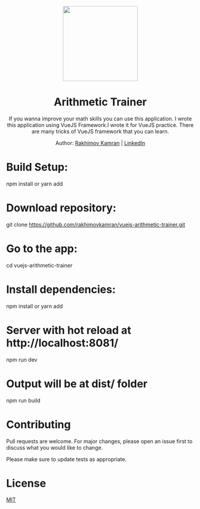 <div align="center">
  <img width="200" height="200" src="https://vuejs.org/images/logo.png">
  <h1>Arithmetic Trainer</h1>
  <p>
    If you wanna improve your math skills you can use this application.
    I wrote this application using VueJS Framework.I wrote it for VueJS practice.
    There are many tricks of VueJS framework that you can learn.
  </p>
  <p>Author: <a href="https://github.com/rakhimovkamran" target="_blank">Rakhimov Kamran</a> | <a href="https://linkedin/in/rakhimovkamran" target="_blank">LinkedIn</a></p>
</div>


# Build Setup:
npm install or yarn add

# Download repository:
git clone https://github.com/rakhimovkamran/vuejs-arithmetic-trainer.git

# Go to the app:
cd vuejs-arithmetic-trainer

# Install dependencies:
npm install or yarn add

# Server with hot reload at http://localhost:8081/
npm run dev

# Output will be at dist/ folder
npm run build

# Contributing
Pull requests are welcome. For major changes, please open an issue first to discuss what you would like to change.

Please make sure to update tests as appropriate.

# License
[MIT](https://choosealicense.com/licenses/mit/)
